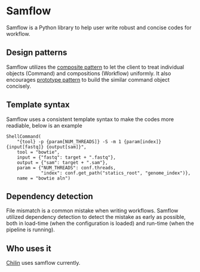 # Samflow 

Samflow is a Python library to help user write robust and concise codes for workflow.

## Design patterns

Samflow utilizes the [composite pattern](https://www.wikiwand.com/en/Composite_pattern) to let the client to 
treat individual objects (Command) and compositions (Workflow) uniformly. It also encourages 
[prototype pattern](https://www.wikiwand.com/en/Prototype_pattern) to build the similar command object concisely.

## Template syntax

Samflow uses a consistent template syntax to make the codes more readiable, below is an example

```
ShellCommand(
    "{tool} -p {param[NUM_THREADS]} -S -m 1 {param[index]} {input[fastq]} {output[sam]}",
    tool = "bowtie",
    input = {"fastq": target + ".fastq"},
    output = {"sam": target + ".sam"},
    param = {"NUM_THREADS": conf.threads,
             "index": conf.get_path("statics_root", "genome_index")},
    name = "bowtie aln")
```

## Dependency detection

File mismatch is a common mistake when writing workflows. 
Samflow utilized dependency detection to detect the mistake as early as possible, 
both in load-time (when the configuration is loaded) and run-time (when the pipeline is running).


## Who uses it

[Chilin](https://github.com/cfce/chilin) uses samflow currently.


